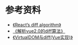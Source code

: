 


# 参考资料

* [《React’s diff algorithm》](https://calendar.perfplanet.com/2013/diff/)
* [《解析vue2.0的diff算法》](https://github.com/aooy/blog/issues/2)
* [《VirtualDOM与diff(Vue实现)》](https://github.com/answershuto/learnVue/blob/master/docs/VirtualDOM%E4%B8%8Ediff(Vue%E5%AE%9E%E7%8E%B0).MarkDown)